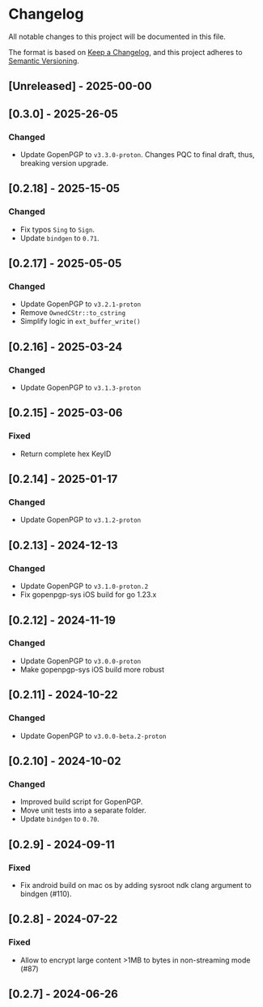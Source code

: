 # Changelog

All notable changes to this project will be documented in this file.

The format is based on [Keep a Changelog](https://keepachangelog.com/en/1.1.0/),
and this project adheres to [Semantic Versioning](https://semver.org/spec/v2.0.0.html).

## [Unreleased] - 2025-00-00

## [0.3.0] - 2025-26-05

### Changed

- Update GopenPGP to `v3.3.0-proton`. Changes PQC to final draft, thus, breaking version upgrade.

## [0.2.18] - 2025-15-05

### Changed

- Fix typos `Sing` to `Sign`.
- Update `bindgen` to `0.71`.

## [0.2.17] - 2025-05-05

### Changed

- Update GopenPGP to `v3.2.1-proton`
- Remove `OwnedCStr::to_cstring`
- Simplify logic in `ext_buffer_write()`

## [0.2.16] - 2025-03-24

### Changed

- Update GopenPGP to `v3.1.3-proton`

## [0.2.15] - 2025-03-06

### Fixed

- Return complete hex KeyID 

## [0.2.14] - 2025-01-17

### Changed

- Update GopenPGP to `v3.1.2-proton`

## [0.2.13] - 2024-12-13

### Changed

- Update GopenPGP to `v3.1.0-proton.2`
- Fix gopenpgp-sys iOS build for go 1.23.x

## [0.2.12] - 2024-11-19

### Changed

- Update GopenPGP to `v3.0.0-proton`
- Make gopenpgp-sys iOS build more robust

## [0.2.11] - 2024-10-22

### Changed

- Update GopenPGP to `v3.0.0-beta.2-proton`

## [0.2.10] - 2024-10-02

### Changed

- Improved build script for GopenPGP.
- Move unit tests into a separate folder.
- Update `bindgen` to `0.70`.

## [0.2.9] - 2024-09-11

### Fixed

- Fix android build on mac os by adding sysroot ndk clang argument to bindgen (#110).

## [0.2.8] - 2024-07-22

### Fixed

- Allow to encrypt large content >1MB to bytes in non-streaming mode (#87)


## [0.2.7] - 2024-06-26


